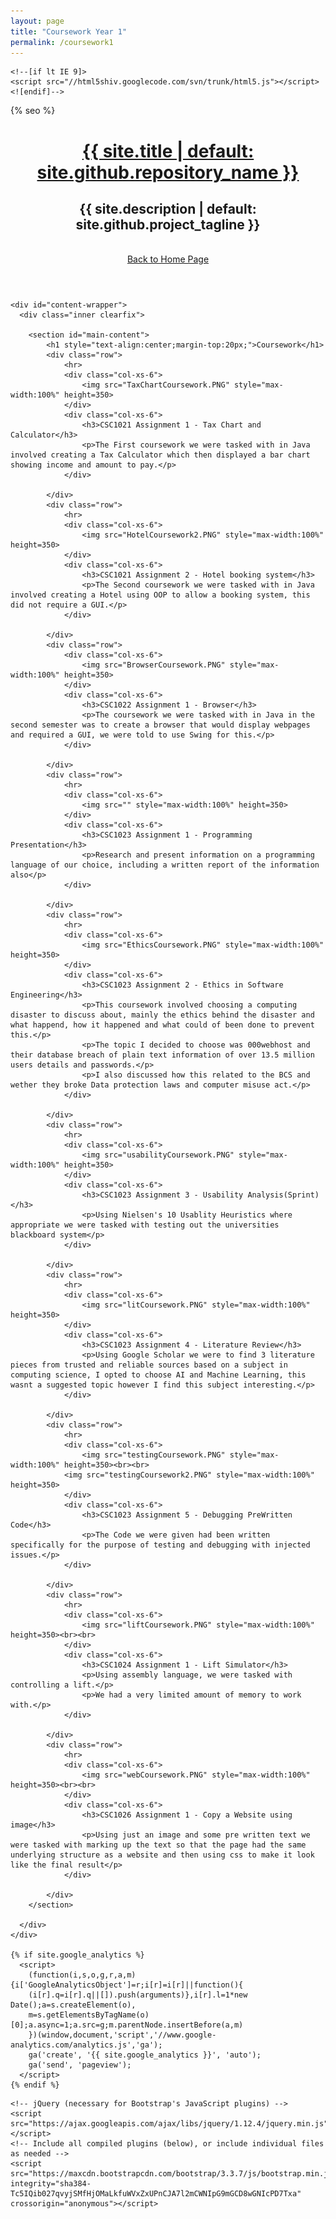 ```yaml
---
layout: page
title: "Coursework Year 1"
permalink: /coursework1
---
```


<html lang="{{ site.lang | default: "en-US" }}">
  <head>
    <meta charset='utf-8'>
    <meta http-equiv="X-UA-Compatible" content="IE=edge">
    <meta name="viewport" content="width=device-width, initial-scale=1, maximum-scale=1">
    <link rel="stylesheet" href="{{ '/assets/css/style.css?v=' | append: site.github.build_revision | relative_url }}" media="screen" type="text/css">
    <link rel="stylesheet" href="{{ '/assets/css/print.css' | relative_url }}" media="print" type="text/css">
    <!-- Bootstrap -->
    <link href="https://maxcdn.bootstrapcdn.com/bootstrap/3.3.7/css/bootstrap.min.css" rel="stylesheet" integrity="sha384-BVYiiSIFeK1dGmJRAkycuHAHRg32OmUcww7on3RYdg4Va+PmSTsz/K68vbdEjh4u" crossorigin="anonymous">

    <!--[if lt IE 9]>
    <script src="//html5shiv.googlecode.com/svn/trunk/html5.js"></script>
    <![endif]-->

{% seo %}
  </head>

  <body>
    <header>
      <div class="inner">
        <a href="{{ '/' | absolute_url }}">
          <h1>{{ site.title | default: site.github.repository_name }}</h1>
        </a>
        <h2>{{ site.description | default: site.github.project_tagline }}</h2>
        <br>
          <a href="steve-kirby.github.io"><span>Back to Home Page</span></a>
      </div>
    </header>

    <div id="content-wrapper">
      <div class="inner clearfix">

        <section id="main-content">
            <h1 style="text-align:center;margin-top:20px;">Coursework</h1>
            <div class="row">
                <hr>
                <div class="col-xs-6">
                    <img src="TaxChartCoursework.PNG" style="max-width:100%" height=350>
                </div>
                <div class="col-xs-6">
                    <h3>CSC1021 Assignment 1 - Tax Chart and Calculator</h3>
                    <p>The First coursework we were tasked with in Java involved creating a Tax Calculator which then displayed a bar chart showing income and amount to pay.</p>
                </div>

            </div>
            <div class="row">
                <hr>
                <div class="col-xs-6">
                    <img src="HotelCoursework2.PNG" style="max-width:100%" height=350>
                </div>
                <div class="col-xs-6">
                    <h3>CSC1021 Assignment 2 - Hotel booking system</h3>
                    <p>The Second coursework we were tasked with in Java involved creating a Hotel using OOP to allow a booking system, this did not require a GUI.</p>
                </div>

            </div>
            <div class="row">
                <div class="col-xs-6">
                    <img src="BrowserCoursework.PNG" style="max-width:100%" height=350>
                </div>
                <div class="col-xs-6">
                    <h3>CSC1022 Assignment 1 - Browser</h3>
                    <p>The coursework we were tasked with in Java in the second semester was to create a browser that would display webpages and required a GUI, we were told to use Swing for this.</p>
                </div>

            </div>
            <div class="row">
                <hr>
                <div class="col-xs-6">
                    <img src="" style="max-width:100%" height=350>
                </div>
                <div class="col-xs-6">
                    <h3>CSC1023 Assignment 1 - Programming Presentation</h3>
                    <p>Research and present information on a programming language of our choice, including a written report of the information also</p>
                </div>

            </div>
            <div class="row">
                <hr>
                <div class="col-xs-6">
                    <img src="EthicsCoursework.PNG" style="max-width:100%" height=350>
                </div>
                <div class="col-xs-6">
                    <h3>CSC1023 Assignment 2 - Ethics in Software Engineering</h3>
                    <p>This coursework involved choosing a computing disaster to discuss about, mainly the ethics behind the disaster and what happend, how it happened and what could of been done to prevent this.</p>
                    <p>The topic I decided to choose was 000webhost and their database breach of plain text information of over 13.5 million users details and passwords.</p>
                    <p>I also discussed how this related to the BCS and wether they broke Data protection laws and computer misuse act.</p>
                </div>

            </div>
            <div class="row">
                <hr>
                <div class="col-xs-6">
                    <img src="usabilityCoursework.PNG" style="max-width:100%" height=350>
                </div>
                <div class="col-xs-6">
                    <h3>CSC1023 Assignment 3 - Usability Analysis(Sprint)</h3>
                    <p>Using Nielsen's 10 Usablity Heuristics where appropriate we were tasked with testing out the universities blackboard system</p>
                </div>

            </div>
            <div class="row">
                <hr>
                <div class="col-xs-6">
                    <img src="litCoursework.PNG" style="max-width:100%" height=350>
                </div>
                <div class="col-xs-6">
                    <h3>CSC1023 Assignment 4 - Literature Review</h3>
                    <p>Using Google Scholar we were to find 3 literature pieces from trusted and reliable sources based on a subject in computing science, I opted to choose AI and Machine Learning, this wasnt a suggested topic however I find this subject interesting.</p>
                </div>

            </div>
            <div class="row">
                <hr>
                <div class="col-xs-6">
                    <img src="testingCoursework.PNG" style="max-width:100%" height=350><br><br>
                <img src="testingCoursework2.PNG" style="max-width:100%" height=350>
                </div>
                <div class="col-xs-6">
                    <h3>CSC1023 Assignment 5 - Debugging PreWritten Code</h3>
                    <p>The Code we were given had been written specifically for the purpose of testing and debugging with injected issues.</p>
                </div>

            </div>
            <div class="row">
                <hr>
                <div class="col-xs-6">
                    <img src="liftCoursework.PNG" style="max-width:100%" height=350><br><br>
                </div>
                <div class="col-xs-6">
                    <h3>CSC1024 Assignment 1 - Lift Simulator</h3>
                    <p>Using assembly language, we were tasked with controlling a lift.</p>
                    <p>We had a very limited amount of memory to work with.</p>
                </div>

            </div>
            <div class="row">
                <hr>
                <div class="col-xs-6">
                    <img src="webCoursework.PNG" style="max-width:100%" height=350><br><br>
                </div>
                <div class="col-xs-6">
                    <h3>CSC1026 Assignment 1 - Copy a Website using image</h3>
                    <p>Using just an image and some pre written text we were tasked with marking up the text so that the page had the same underlying structure as a website and then using css to make it look like the final result</p>
                </div>

            </div>
        </section>
        
      </div>
    </div>

    {% if site.google_analytics %}
      <script>
        (function(i,s,o,g,r,a,m){i['GoogleAnalyticsObject']=r;i[r]=i[r]||function(){
        (i[r].q=i[r].q||[]).push(arguments)},i[r].l=1*new Date();a=s.createElement(o),
        m=s.getElementsByTagName(o)[0];a.async=1;a.src=g;m.parentNode.insertBefore(a,m)
        })(window,document,'script','//www.google-analytics.com/analytics.js','ga');
        ga('create', '{{ site.google_analytics }}', 'auto');
        ga('send', 'pageview');
      </script>
    {% endif %}
  </body>
  
    <!-- jQuery (necessary for Bootstrap's JavaScript plugins) -->
    <script src="https://ajax.googleapis.com/ajax/libs/jquery/1.12.4/jquery.min.js"></script>
    <!-- Include all compiled plugins (below), or include individual files as needed -->
    <script src="https://maxcdn.bootstrapcdn.com/bootstrap/3.3.7/js/bootstrap.min.js" integrity="sha384-Tc5IQib027qvyjSMfHjOMaLkfuWVxZxUPnCJA7l2mCWNIpG9mGCD8wGNIcPD7Txa" crossorigin="anonymous"></script>
    
</html>
        


